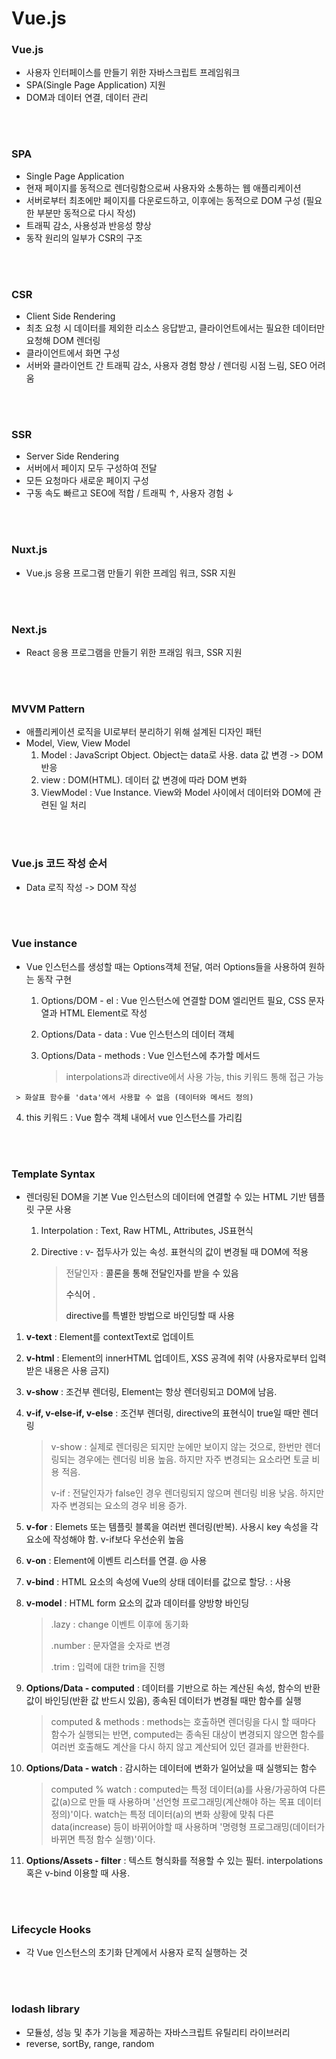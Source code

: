 # Vue.js

### Vue.js

- 사용자 인터페이스를 만들기 위한 자바스크립트 프레임워크
- SPA(Single Page Application) 지원
- DOM과 데이터 연결, 데이터 관리

</br>
</br>

### SPA

- Single Page Application
- 현재 페이지를 동적으로 렌더링함으로써 사용자와 소통하는 웹 애플리케이션
- 서버로부터 최초에만 페이지를 다운로드하고, 이후에는 동적으로 DOM 구성 (필요한 부분만 동적으로 다시 작성)
- 트래픽 감소, 사용성과 반응성 향상
- 동작 원리의 일부가 CSR의 구조

</br>
</br>

### CSR

- Client Side Rendering
- 최초 요청 시 데이터를 제외한 리소스 응답받고, 클라이언트에서는 필요한 데이터만 요청해 DOM 렌더링
- 클라이언트에서 화면 구성
- 서버와 클라이언트 간 트래픽 감소, 사용자 경험 향상 / 렌더링 시점 느림, SEO 어려움

</br>
</br>

### SSR

- Server Side Rendering
- 서버에서 페이지 모두 구성하여 전달
- 모든 요청마다 새로운 페이지 구성
- 구동 속도 빠르고 SEO에 적합 / 트래픽 ↑, 사용자 경험 ↓

</br>
</br>

### Nuxt.js

- Vue.js 응용 프로그램 만들기 위한 프레임 워크, SSR 지원

</br>
</br>

### Next.js

- React 응용 프로그램을 만들기 위한 프래임 워크, SSR 지원

</br>
</br>

### MVVM Pattern

- 애플리케이션 로직을 UI로부터 분리하기 위해 설계된 디자인 패턴
- Model, View, View Model
  1. Model : JavaScript Object. Object는 data로 사용. data 값 변경 -> DOM 반응
  2. view : DOM(HTML). 데이터 값 변경에 따라 DOM 변화
  3. ViewModel : Vue Instance. View와 Model 사이에서 데이터와 DOM에 관련된 일 처리

</br>
</br>

### Vue.js 코드 작성 순서

- Data 로직 작성 -> DOM 작성

</br>
</br>

### Vue instance

- Vue 인스턴스를 생성할 때는 Options객체 전달, 여러 Options들을 사용하여 원하는 동작 구현

  1. Options/DOM - el : Vue 인스턴스에 연결할 DOM 엘리먼트 필요, CSS 문자열과 HTML Element로 작성

  2. Options/Data - data : Vue 인스턴스의 데이터 객체

  3. Options/Data - methods : Vue 인스턴스에 추가할 메서드

     > interpolations과 directive에서 사용 가능, this 키워드 통해 접근 가능
>
     > 화살표 함수를 'data'에서 사용할 수 없음 (데이터와 메서드 정의)

  4. this 키워드 : Vue 함수 객체 내에서 vue 인스턴스를 가리킴

</br>
</br>

### Template Syntax

- 렌더링된 DOM을 기본 Vue 인스턴스의 데이터에 연결할 수 있는 HTML 기반 템플릿 구문 사용
  1. Interpolation : Text, Raw HTML, Attributes, JS표현식
  
  2. Directive : v- 접두사가 있는 속성. 표현식의 값이 변경될 때 DOM에 적용
     
     > 전달인자 : <a v-bind:href="url"> 콜론을 통해 전달인자를 받을 수 있음
     >
     > 수식어 . <form v-on:submit.prevent="onSubmit"> directive를 특별한 방법으로 바인딩할 때 사용

1. **v-text** : Element를 contextText로 업데이트

2. **v-html** : Element의 innerHTML 업데이트, XSS 공격에 취약 (사용자로부터 입력받은 내용은 사용 금지)

3. **v-show** : 조건부 렌더링, Element는 항상 렌더링되고 DOM에 남음. 

4. **v-if, v-else-if, v-else** : 조건부 렌더링, directive의 표현식이 true일 때만 렌더링

   > v-show : 실제로 렌더링은 되지만 눈에만 보이지 않는 것으로, 한번만 렌더링되는 경우에는 렌더링 비용 높음. 하지만 자주 변경되는 요소라면 토글 비용 적음.
   >
   > v-if : 전달인자가 false인 경우 렌더링되지 않으며 렌더링 비용 낮음. 하지만 자주 변경되는 요소의 경우 비용 증가.

5. **v-for** : Elemets 또는 템플릿 블록을 여러번 렌더링(반복). 사용시 key 속성을 각 요소에 작성해야 함. v-if보다 우선순위 높음

6. **v-on** : Element에 이벤트 리스터를 연결. @ 사용

7. **v-bind** : HTML 요소의 속성에 Vue의 상태 데이터를 값으로 할당. : 사용

8. **v-model** : HTML form 요소의 값과 데이터를 양방향 바인딩

   > .lazy : change 이벤트 이후에 동기화
   >
   > .number : 문자열을 숫자로 변경
   >
   > .trim : 입력에 대한 trim을 진행
   
9. **Options/Data - computed** : 데이터를 기반으로 하는 계산된 속성, 함수의 반환 값이 바인딩(반환 값 반드시 있음), 종속된 데이터가 변경될 때만 함수를 실행

   > computed & methods : methods는 호출하면 렌더링을 다시 할 때마다 함수가 실행되는 반면, computed는 종속된 대상이 변경되지 않으면 함수를 여러번 호출해도 계산을 다시 하지 않고 계산되어 있던 결과를 반환한다.

10. **Options/Data - watch** : 감시하는 데이터에 변화가 일어났을 때 실행되는 함수

    > computed % watch : computed는 특정 데이터(a)를 사용/가공하여 다른 값(a)으로 만들 때 사용하며 '선언형 프로그래밍(계산해야 하는 목표 데이터 정의)'이다. watch는 특정 데이터(a)의 변화 상황에 맞춰 다른 data(increase) 등이 바뀌어야할 때 사용하며 '명령형 프로그래밍(데이터가 바뀌면 특정 함수 실행)'이다.

11. **Options/Assets - filter** : 텍스트 형식화를 적용할 수 있는 필터. interpolations 혹은 v-bind 이용할 때 사용.

</br>
</br>

### Lifecycle Hooks

- 각 Vue 인스턴스의 초기화 단계에서 사용자 로직 실행하는 것

</br>
</br>

### lodash library

- 모듈성, 성능 및 추가 기능을 제공하는 자바스크립트 유틸리티 라이브러리
- reverse, sortBy, range, random



